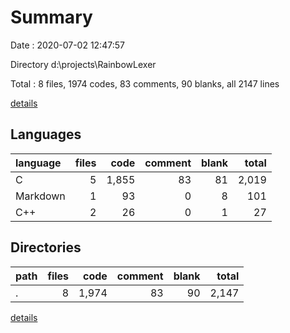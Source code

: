 # Summary

Date : 2020-07-02 12:47:57

Directory d:\projects\RainbowLexer

Total : 8 files,  1974 codes, 83 comments, 90 blanks, all 2147 lines

[details](details.md)

## Languages
| language | files | code | comment | blank | total |
| :--- | ---: | ---: | ---: | ---: | ---: |
| C | 5 | 1,855 | 83 | 81 | 2,019 |
| Markdown | 1 | 93 | 0 | 8 | 101 |
| C++ | 2 | 26 | 0 | 1 | 27 |

## Directories
| path | files | code | comment | blank | total |
| :--- | ---: | ---: | ---: | ---: | ---: |
| . | 8 | 1,974 | 83 | 90 | 2,147 |

[details](details.md)